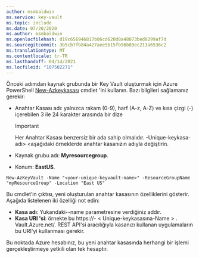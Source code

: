 ```yaml
---
author: msmbaldwin
ms.service: key-vault
ms.topic: include
ms.date: 07/20/2020
ms.author: msmbaldwin
ms.openlocfilehash: d19c656946817b06cd620d8a48073bed8299af7d
ms.sourcegitcommit: 3b5cb7fb84a427aee5b15fb96b89ec213a6536c2
ms.translationtype: MT
ms.contentlocale: tr-TR
ms.lasthandoff: 04/14/2021
ms.locfileid: "107502271"
---
```

Önceki adımdan kaynak grubunda bir Key Vault oluşturmak için Azure PowerShell [New-Azkeykasası](/powershell/module/az.keyvault/new-azkeyvault) cmdlet 'ini kullanın. Bazı bilgileri sağlamanız gerekir:

- Anahtar Kasası adı: yalnızca rakam (0-9), harf (A-z, A-Z) ve kısa çizgi (-) içerebilen 3 ile 24 karakter arasında bir dize

  > [!Important]
  > Her Anahtar Kasası benzersiz bir ada sahip olmalıdır. -Unique-keykasa-adı> <aşağıdaki örneklerde anahtar kasanızın adıyla değiştirin.

- Kaynak grubu adı: **Myresourcegroup**.
- Konum: **EastUS**.

```azurepowershell-interactive
New-AzKeyVault -Name "<your-unique-keyvault-name>" -ResourceGroupName "myResourceGroup" -Location "East US"
```

Bu cmdlet’in çıktısı, yeni oluşturulan anahtar kasasının özelliklerini gösterir. Aşağıda listelenen iki özelliği not edin:

- **Kasa adı**: Yukarıdaki--name parametresine verdiğiniz addır.
- **Kasa URI 'si**: örnekte bu https://- &lt; Unique-keykasasına-Name &gt; . Vault.Azure.net/. REST API'si aracılığıyla kasanızı kullanan uygulamaların bu URI'yi kullanması gerekir.

Bu noktada Azure hesabınız, bu yeni anahtar kasasında herhangi bir işlemi gerçekleştirmeye yetkili olan tek hesaptır.
